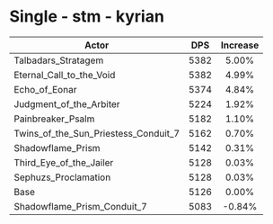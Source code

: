 # Single - stm - kyrian
| Actor | DPS | Increase |
|---|:---:|:---:|
|Talbadars_Stratagem|5382|5.00%|
|Eternal_Call_to_the_Void|5382|4.99%|
|Echo_of_Eonar|5374|4.84%|
|Judgment_of_the_Arbiter|5224|1.92%|
|Painbreaker_Psalm|5182|1.10%|
|Twins_of_the_Sun_Priestess_Conduit_7|5162|0.70%|
|Shadowflame_Prism|5142|0.31%|
|Third_Eye_of_the_Jailer|5128|0.03%|
|Sephuzs_Proclamation|5128|0.03%|
|Base|5126|0.00%|
|Shadowflame_Prism_Conduit_7|5083|-0.84%|
